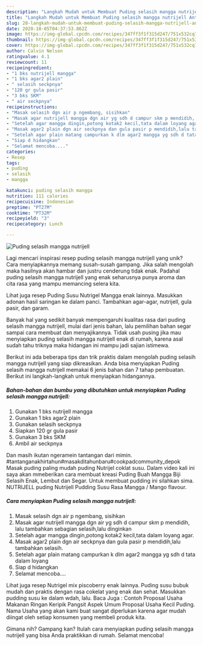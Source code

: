```yaml
---
description: "Langkah Mudah untuk Membuat Puding selasih mangga nutrijell Anti Gagal"
title: "Langkah Mudah untuk Membuat Puding selasih mangga nutrijell Anti Gagal"
slug: 28-langkah-mudah-untuk-membuat-puding-selasih-mangga-nutrijell-anti-gagal
date: 2020-10-05T04:37:53.862Z
image: https://img-global.cpcdn.com/recipes/347ff3f1f315d247/751x532cq70/puding-selasih-mangga-nutrijell-foto-resep-utama.jpg
thumbnail: https://img-global.cpcdn.com/recipes/347ff3f1f315d247/751x532cq70/puding-selasih-mangga-nutrijell-foto-resep-utama.jpg
cover: https://img-global.cpcdn.com/recipes/347ff3f1f315d247/751x532cq70/puding-selasih-mangga-nutrijell-foto-resep-utama.jpg
author: Calvin Nelson
ratingvalue: 4.1
reviewcount: 11
recipeingredient:
- "1 bks nutrijell mangga"
- "1 bks agar2 plain"
- " selasih seckpnya"
- "120 gr gula pasir"
- "3 bks SKM"
- " air seckpnya"
recipeinstructions:
- "Masak selasih dgn air p ngembang, sisihkan"
- "Masak agar nutrijell mangga dgn air yg sdh d campur skm p mendidih, lalu tambahkan sebagian selasih,lalu dinginkan"
- "Setelah agar mangga dingin,potong kotak2 kecil,tata dalam loyang agar."
- "Masak agar2 plain dgn air seckpnya dan gula pasir p mendidih,lalu tambahkan selasih."
- "Setelah agar plain matang campurkan k dlm agar2 mangga yg sdh d tata dalam loyang"
- "Siap d hidangkan"
- "Selamat mencoba...."
categories:
- Resep
tags:
- puding
- selasih
- mangga

katakunci: puding selasih mangga 
nutrition: 111 calories
recipecuisine: Indonesian
preptime: "PT27M"
cooktime: "PT32M"
recipeyield: "3"
recipecategory: Lunch

---
```



![Puding selasih mangga nutrijell](https://img-global.cpcdn.com/recipes/347ff3f1f315d247/751x532cq70/puding-selasih-mangga-nutrijell-foto-resep-utama.jpg)

Lagi mencari inspirasi resep puding selasih mangga nutrijell yang unik? Cara menyiapkannya memang susah-susah gampang. Jika salah mengolah maka hasilnya akan hambar dan justru cenderung tidak enak. Padahal puding selasih mangga nutrijell yang enak seharusnya punya aroma dan cita rasa yang mampu memancing selera kita.

Lihat juga resep Puding Susu Nutrigel Mangga enak lainnya. Masukkan adonan hasil saringan ke dalam panci. Tambahkan agar-agar, nutrijell, gula pasir, dan garam.

Banyak hal yang sedikit banyak mempengaruhi kualitas rasa dari puding selasih mangga nutrijell, mulai dari jenis bahan, lalu pemilihan bahan segar sampai cara membuat dan menyajikannya. Tidak usah pusing jika mau menyiapkan puding selasih mangga nutrijell enak di rumah, karena asal sudah tahu triknya maka hidangan ini mampu jadi sajian istimewa.


Berikut ini ada beberapa tips dan trik praktis dalam mengolah puding selasih mangga nutrijell yang siap dikreasikan. Anda bisa menyiapkan Puding selasih mangga nutrijell memakai 6 jenis bahan dan 7 tahap pembuatan. Berikut ini langkah-langkah untuk menyiapkan hidangannya.

<!--inarticleads1-->

##### Bahan-bahan dan bumbu yang dibutuhkan untuk menyiapkan Puding selasih mangga nutrijell:

1. Gunakan 1 bks nutrijell mangga
1. Gunakan 1 bks agar2 plain
1. Gunakan  selasih seckpnya
1. Siapkan 120 gr gula pasir
1. Gunakan 3 bks SKM
1. Ambil  air seckpnya


Dan masih ikutan ngeramein tantangan dari mimin. #tantanganakhirtahun#masakditahunbaru#cookpadcommunity_depok Masak puding paling mudah puding Nutrijel coklat susu. Dalam video kali ini saya akan mmeberikan cara membuat kreasi Puding Buah Mangga Biji Selasih Enak, Lembut dan Segar. Untuk membuat pudding ini silahkan sima. NUTRIJELL puding Nutrijell Pudding Susu Rasa Mangga / Mango flavour. 

<!--inarticleads2-->

##### Cara menyiapkan Puding selasih mangga nutrijell:

1. Masak selasih dgn air p ngembang, sisihkan
1. Masak agar nutrijell mangga dgn air yg sdh d campur skm p mendidih, lalu tambahkan sebagian selasih,lalu dinginkan
1. Setelah agar mangga dingin,potong kotak2 kecil,tata dalam loyang agar.
1. Masak agar2 plain dgn air seckpnya dan gula pasir p mendidih,lalu tambahkan selasih.
1. Setelah agar plain matang campurkan k dlm agar2 mangga yg sdh d tata dalam loyang
1. Siap d hidangkan
1. Selamat mencoba....


Lihat juga resep Nutrigel mix piscoberry enak lainnya. Puding susu bubuk mudah dan praktis dengan rasa cokelat yang enak dan sehat. Masukkan pudding susu ke dalam wdah, lalu. Baca Juga : Contoh Proposal Usaha Makanan Ringan Keripik Pangsit Aspek Umum Proposal Usaha Kecil Puding. Nama Usaha yang akan kami buat sangat diperlukan karena agar mudah diingat oleh setiap konsumen yang membeli produk kita. 

Gimana nih? Gampang kan? Itulah cara menyiapkan puding selasih mangga nutrijell yang bisa Anda praktikkan di rumah. Selamat mencoba!
